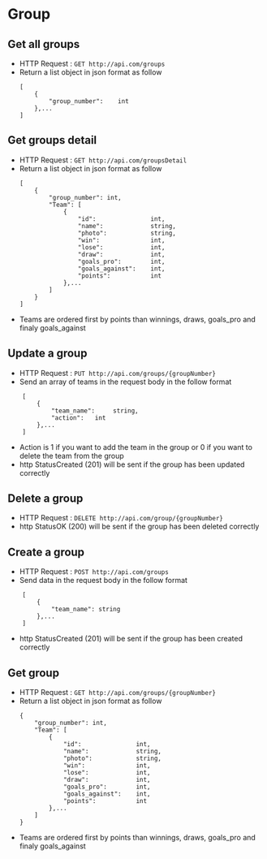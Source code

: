 # Group

## Get all groups

* HTTP Request : ```GET http://api.com/groups```
* Return a list object in json format as follow
    ``` 
    [
        {
            "group_number":    int    
        },...
    ]
    ```

## Get groups detail

* HTTP Request : ```GET http://api.com/groupsDetail```
* Return a list object in json format as follow
    ``` 
    [
        {
            "group_number": int,
            "Team": [
                {
                    "id":               int,
                    "name":             string,
                    "photo":            string,
                    "win":              int,
                    "lose":             int,
                    "draw":             int,
                    "goals_pro":        int,
                    "goals_against":    int,
                    "points":           int
                },...
            ]
        }
    ]
    ```
* Teams are ordered first by points than winnings, draws, goals_pro and finaly goals_against

## Update a group

* HTTP Request : ```PUT http://api.com/groups/{groupNumber}```
* Send an array of teams in the request body in the follow format
``` 
    [
        {  
            "team_name":     string,
            "action":   int
        },...
    ]
```
* Action is 1 if you want to add the team in the group or 0 if you want to delete the team from the group
* http StatusCreated (201) will be sent if the group has been updated correctly

## Delete a group
* HTTP Request : ```DELETE http://api.com/group/{groupNumber}```
* http StatusOK (200) will be sent if the group has been deleted correctly

## Create a group
* HTTP Request : ```POST http://api.com/groups```
* Send data in the request body in the follow format 
``` 
    [
        {  
            "team_name": string
        },...
    ]
```
* http StatusCreated (201) will be sent if the group has been created correctly

## Get group

* HTTP Request : ```GET http://api.com/groups/{groupNumber}```
* Return a list object in json format as follow
    ``` 
    {
        "group_number": int,
        "Team": [
            {
                "id":               int,
                "name":             string,
                "photo":            string,
                "win":              int,
                "lose":             int,
                "draw":             int,
                "goals_pro":        int,
                "goals_against":    int,
                "points":           int
            },...
        ]
    }
    ```
* Teams are ordered first by points than winnings, draws, goals_pro and finaly goals_against